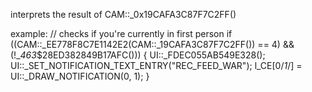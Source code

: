 interprets the result of CAM::_0x19CAFA3C87F7C2FF()

example: // checks if you're currently in first person
if ((CAM::_EE778F8C7E1142E2(CAM::_19CAFA3C87F7C2FF()) == 4) && (!__463_$28ED382849B17AFC())) {
UI::_FDEC055AB549E328();
UI::_SET_NOTIFICATION_TEXT_ENTRY("REC_FEED_WAR");
l_CE[0/*1*/] = UI::_DRAW_NOTIFICATION(0, 1);
}
